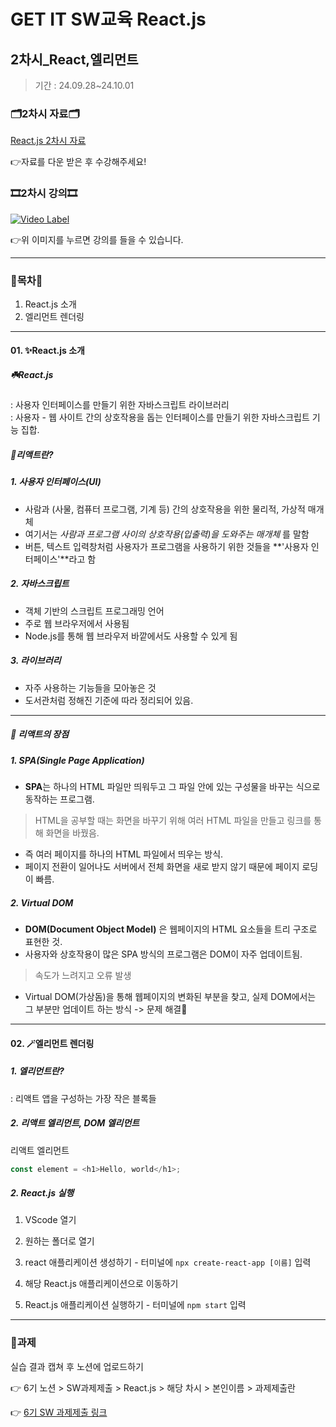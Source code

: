# GET IT SW교육 React.js
## 2차시_React,엘리먼트
> 기간 : 24.09.28~24.10.01

### 🗂️2차시 자료🗂️
[React.js 2차시 자료](https://github.com/getit-knu/Get-React.js/blob/main/2%EC%B0%A8%EC%8B%9C/GETIT%20SW%20%EA%B5%90%EC%9C%A1%20react%20_%202%EC%B0%A8%EC%8B%9C.pdf)

👉자료를 다운 받은 후 수강해주세요!

### 🎞️2차시 강의🎞️
[![Video Label](http://img.youtube.com/vi/gluYd0cOl9E/0.jpg)](https://youtu.be/gluYd0cOl9E)

👉위 이미지를 누르면 강의를 들을 수 있습니다.

---

### 🚀목차🚀
1. React.js 소개
2. 엘리먼트 렌더링

---

#### 01. ✨React.js 소개
##### ☘️React.js
: 사용자 인터페이스를 만들기 위한 자바스크립트 라이브러리 <br/>
: 사용자 - 웹 사이트 간의 상호작용을 돕는 인터페이스를 만들기 위한 자바스크립트 기능 집합.

##### 🚩리액트란?
##### 1. 사용자 인터페이스(UI)
- 사람과 (사물, 컴퓨터 프로그램, 기계 등) 간의 상호작용을 위한 물리적, 가상적 매개체
- 여기서는 _사람과 프로그램 사이의 상호작용(입출력)을 도와주는 매개체_ 를 말함
- 버튼, 텍스트 입력창처럼 사용자가 프로그램을 사용하기 위한 것들을 **'사용자 인터페이스'**라고 함
  
##### 2. 자바스크립트
- 객체 기반의 스크립트 프로그래밍 언어
- 주로 웹 브라우저에서 사용됨
- Node.js를 통해 웹 브라우저 바깥에서도 사용할 수 있게 됨

##### 3. 라이브러리
- 자주 사용하는 기능들을 모아놓은 것
- 도서관처럼 정해진 기준에 따라 정리되어 있음.
  
---

##### 🩷 리액트의 장점
##### 1. SPA(Single Page Application)
- **SPA**는 하나의 HTML 파일만 띄워두고 그 파일 안에 있는 구성물을 바꾸는 식으로 동작하는 프로그램.
> HTML을 공부할 때는 화면을 바꾸기 위해 여러 HTML 파일을 만들고 링크를 통해 화면을 바꿨음.
- 즉 여러 페이지를 하나의 HTML 파일에서 띄우는 방식.
- 페이지 전환이 일어나도 서버에서 전체 화면을 새로 받지 않기 때문에 페이지 로딩이 빠름.

##### 2. Virtual DOM
- **DOM(Document Object Model)** 은 웹페이지의 HTML 요소들을 트리 구조로 표현한 것.
- 사용자와 상호작용이 많은 SPA 방식의 프로그램은 DOM이 자주 업데이트됨.
> 속도가 느려지고 오류 발생
- Virtual DOM(가상돔)을 통해 웹페이지의 변화된 부분을 찾고, 실제 DOM에서는 그 부분만 업데이트 하는 방식
-> 문제 해결🌟

---

#### 02. 🪄엘리먼트 렌더링
##### 1. 엘리먼트란?
: 리액트 앱을 구성하는 가장 작은 블록들

##### 2. 리액트 엘리먼트, DOM 엘리먼트
리액트 엘리먼트
```react.js
const element = <h1>Hello, world</h1>;
```


##### 2. React.js 실행
1. VScode 열기
2. 원하는 폴더로 열기
3. react 애플리케이션 생성하기 - 터미널에 `npx create-react-app [이름]` 입력

4. 해당 React.js 애플리케이션으로 이동하기
5. React.js 애플리케이션 실행하기 - 터미널에 `npm start` 입력

---

### 📢과제
실습 결과 캡쳐 후 노션에 업로드하기

👉 6기 노션 > SW과제제출 > React.js > 해당 차시 > 본인이름 > 과제제출란

👉 [6기 SW 과제제출 링크](https://www.notion.so/SW-8502eeef321b43e2ad13ece0f626be33)
